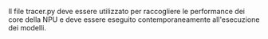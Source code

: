 Il file tracer.py deve essere utilizzato per raccogliere le performance dei core della NPU e deve essere eseguito contemporaneamente all'esecuzione dei modelli.
